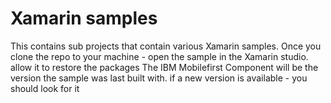 # Xamarin samples
This contains sub projects that contain various Xamarin samples.
Once you clone the repo to your machine - open the sample in the Xamarin studio. allow it to restore the packages
The IBM Mobilefirst Component will be  the version the sample was last built with. if a new version is available - you should look for it
